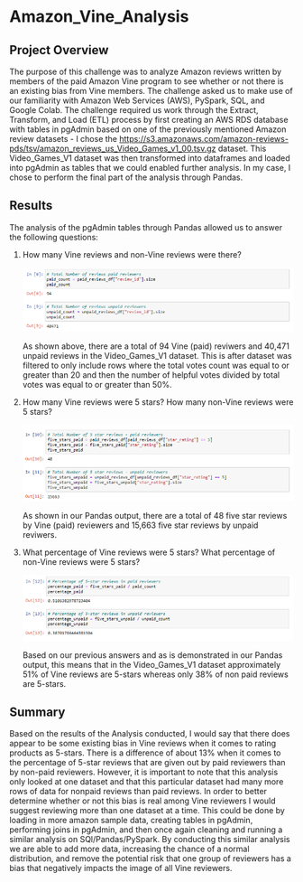 # Amazon_Vine_Analysis

## Project Overview

The purpose of this challenge was to analyze Amazon reviews written by members of the paid Amazon Vine program to see whether or not there is an existing bias from Vine members. The challenge asked us to make use of our familiarity with Amazon Web Services (AWS), PySpark, SQL, and Google Colab. The challenge required us work through the Extract, Transform, and Load (ETL) process by first creating an AWS RDS database with tables in pgAdmin based on one of the previously mentioned Amazon review datasets - I chose the https://s3.amazonaws.com/amazon-reviews-pds/tsv/amazon_reviews_us_Video_Games_v1_00.tsv.gz dataset. This Video_Games_V1 dataset was then transformed into dataframes and loaded into pgAdmin as tables that we could enabled further analysis. In my case, I chose to perform the final part of the analysis through Pandas.

## Results

The analysis of the pgAdmin tables through Pandas allowed us to answer the following questions:

1. How many Vine reviews and non-Vine reviews were there?

    ![image of count](https://github.com/josem279/Amazon_Vine_Analysis/blob/main/images/paid_unpaid_count.PNG)

    As shown above, there are a total of 94 Vine (paid) reviwers and 40,471 unpaid reviews in the Video_Games_V1 dataset. This is after dataset was filtered to only include rows where the total votes count was equal to or greater than 20 and then the number of helpful votes divided by total votes was equal to or greater than 50%.

2. How many Vine reviews were 5 stars? How many non-Vine reviews were 5 stars?

    ![image of 5-star reviews output](https://github.com/josem279/Amazon_Vine_Analysis/blob/main/images/5_star_count.PNG)

    As shown in our Pandas output, there are a total of 48 five star reviews by Vine (paid) reviewers and 15,663 five star reviews by unpaid reviwers.

3. What percentage of Vine reviews were 5 stars? What percentage of non-Vine reviews were 5 stars?

    ![image of percentages](https://github.com/josem279/Amazon_Vine_Analysis/blob/main/images/5_star_percentages.PNG)

    Based on our previous answers and as is demonstrated in our Pandas output, this means that in the Video_Games_V1 dataset approximately 51% of Vine reviews are 5-stars whereas only 38% of non paid reviews are 5-stars.

## Summary

Based on the results of the Analysis conducted, I would say that there does appear to be some existing bias in Vine reviews when it comes to rating products as 5-stars. There is a  difference of about 13% when it comes to the percentage of 5-star reviews that are given out by paid reviewers than by non-paid reviewers. However, it is important to note that this analysis only looked at one dataset and that this particular dataset had many more rows of data for nonpaid reviews than paid reviews. In order to better determine whether or not this bias is real among Vine reviewers I would suggest reviewing more than one dataset at a time. This could be done by loading in more amazon sample data, creating tables in pgAdmin, performing joins in pgAdmin, and then once again cleaning and running a similar analysis on SQl/Pandas/PySpark. By conducting this similar analysis we are able to add more data, increasing the chance of a normal distribution, and remove the potential risk that one group of reviewers has a bias that negatively impacts the image of all Vine reviewers.
